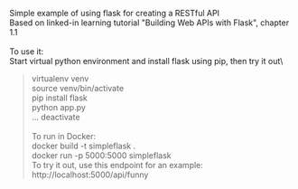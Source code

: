 Simple example of using flask for creating a RESTful API\
Based on linked-in learning tutorial "Building Web APIs with Flask", chapter 1.1\
\
To use it:\
Start virtual python environment and install flask using pip, then try it out\
> virtualenv venv\
> source venv/bin/activate\
> pip install flask\
> python app.py\
...
> deactivate \
\
To run in Docker:\
> docker build -t simpleflask . \
> docker run -p 5000:5000 simpleflask
\
To try it out, use this endpoint for an example:
http://localhost:5000/api/funny
